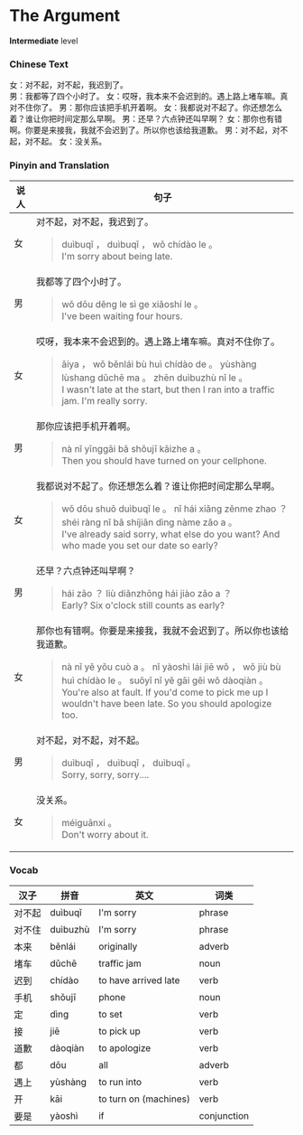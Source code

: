 # The Argument
**Intermediate** level
### Chinese Text
女：对不起，对不起，我迟到了。<br />男：我都等了四个小时了。
女：哎呀，我本来不会迟到的。遇上路上堵车嘛。真对不住你了。
男：那你应该把手机开着啊。
女：我都说对不起了。你还想怎么着？谁让你把时间定那么早啊。
男：还早？六点钟还叫早啊？
女：那你也有错啊。你要是来接我，我就不会迟到了。所以你也该给我道歉。
男：对不起，对不起，对不起。
女：没关系。

### Pinyin and Translation
|说人|句子|
|----|----|
|女|对不起，对不起，我迟到了。<blockquote>duìbuqǐ ， duìbuqǐ ， wǒ chídào le 。<br />I'm sorry about being late.</blockquote>|
|男|我都等了四个小时了。<blockquote>wǒ dōu děng le sì ge xiǎoshí le 。<br />I've been waiting four hours.</blockquote>|
|女|哎呀，我本来不会迟到的。遇上路上堵车嘛。真对不住你了。<blockquote>āiya ， wǒ běnlái bù huì chídào de 。 yùshàng lùshang dǔchē ma 。 zhēn duìbuzhù nǐ le 。<br />I wasn't late at the start, but then I ran into a traffic jam. I'm really sorry.</blockquote>|
|男|那你应该把手机开着啊。<blockquote>nà nǐ yīnggāi bǎ shǒujī kāizhe a 。<br />Then you should have turned on your cellphone.</blockquote>|
|女|我都说对不起了。你还想怎么着？谁让你把时间定那么早啊。<blockquote>wǒ dōu shuō duìbuqǐ le 。 nǐ hái xiǎng zěnme zhao ？ shéi ràng nǐ bǎ shíjiān dìng nàme zǎo a 。<br />I've already said sorry, what else do you want? And who made you set our date so early?</blockquote>|
|男|还早？六点钟还叫早啊？<blockquote>hái zǎo ？ liù diǎnzhōng hái jiào zǎo a ？<br />Early? Six o'clock still counts as early?</blockquote>|
|女|那你也有错啊。你要是来接我，我就不会迟到了。所以你也该给我道歉。<blockquote>nà nǐ yě yǒu cuò a 。 nǐ yàoshì lái jiē wǒ ， wǒ jiù bù huì chídào le 。 suǒyǐ nǐ yě gāi gěi wǒ dàoqiàn 。<br />You're also at fault. If you'd come to pick me up I wouldn't have been late. So you should apologize too.</blockquote>|
|男|对不起，对不起，对不起。<blockquote>duìbuqǐ ， duìbuqǐ ， duìbuqǐ 。<br />Sorry, sorry, sorry....</blockquote>|
|女|没关系。<blockquote>méiguānxi 。<br />Don't worry about it.</blockquote>|
### Vocab
|汉子|拼音|英文|词类|
|----|----|----|----|
|对不起|duìbuqǐ|I'm sorry|phrase|
|对不住|duìbuzhù|I'm sorry|phrase|
|本来|běnlái|originally|adverb|
|堵车|dǔchē|traffic jam|noun|
|迟到|chídào|to have arrived late|verb|
|手机|shǒujī|phone|noun|
|定|dìng|to set|verb|
|接|jiē|to pick up|verb|
|道歉|dàoqiàn|to apologize|verb|
|都|dōu|all|adverb|
|遇上|yùshàng|to run into|verb|
|开|kāi|to turn on (machines)|verb|
|要是|yàoshì|if|conjunction|